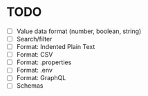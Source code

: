 # TODO

- [ ] Value data format (number, boolean, string)
- [ ] Search/filter
- [ ] Format: Indented Plain Text
- [ ] Format: CSV
- [ ] Format: .properties
- [ ] Format: .env
- [ ] Format: GraphQL
- [ ] Schemas